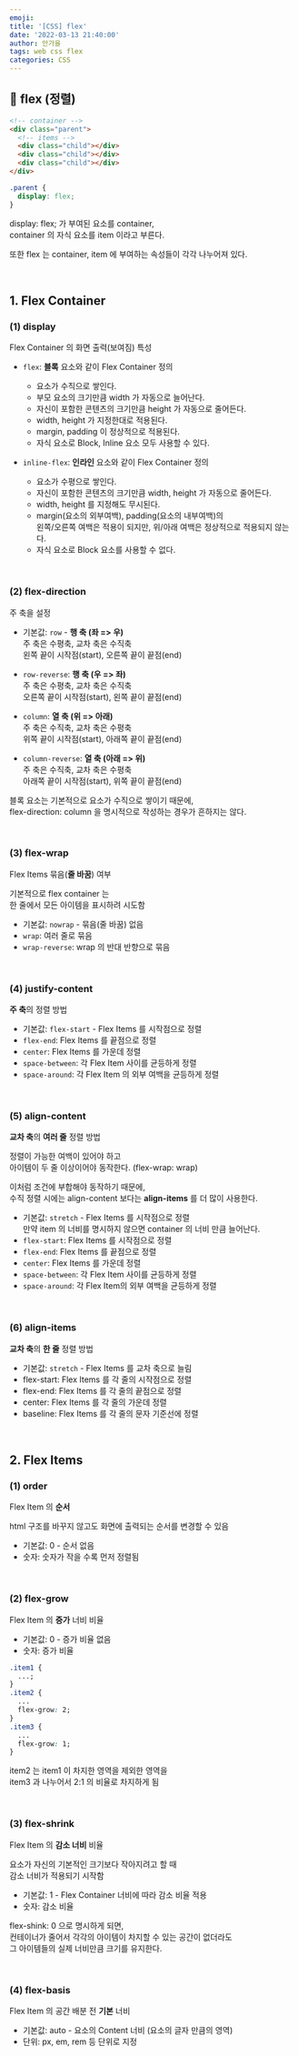 ```yaml
---
emoji:
title: '[CSS] flex'
date: '2022-03-13 21:40:00'
author: 안가을
tags: web css flex
categories: CSS
---
```


## 💙 flex (정렬)

```html
<!-- container -->
<div class="parent">
  <!-- items -->
  <div class="child"></div>
  <div class="child"></div>
  <div class="child"></div>
</div>
```

```css
.parent {
  display: flex;
}
```

display: flex; 가 부여된 요소를 container,<br />
container 의 자식 요소를 item 이라고 부른다.

또한 flex 는 container, item 에 부여하는 속성들이 각각 나누어져 있다.

<br />

## 1. Flex Container

### (1) display

Flex Container 의 화면 출력(보여짐) 특성

- `flex`: **블록** 요소와 같이 Flex Container 정의

  - 요소가 수직으로 쌓인다.
  - 부모 요소의 크기만큼 width 가 자동으로 늘어난다.
  - 자신이 포함한 콘텐츠의 크기만큼 height 가 자동으로 줄어든다.
  - width, height 가 지정한대로 적용된다.
  - margin, padding 이 정상적으로 적용된다.
  - 자식 요소로 Block, Inline 요소 모두 사용할 수 있다.

- `inline-flex`: **인라인** 요소와 같이 Flex Container 정의
  - 요소가 수평으로 쌓인다.
  - 자신이 포함한 콘텐츠의 크기만큼 width, height 가 자동으로 줄어든다.
  - width, height 를 지정해도 무시된다.
  - margin(요소의 외부여백), padding(요소의 내부여백)의<br />
    왼쪽/오른쪽 여백은 적용이 되지만, 위/아래 여백은 정상적으로 적용되지 않는다.
  - 자식 요소로 Block 요소를 사용할 수 없다.

<br />

### (2) flex-direction

주 축을 설정

- 기본값: `row` - **행 축 (좌 => 우)**<br />
  주 축은 수평축, 교차 축은 수직축<br />
  왼쪽 끝이 시작점(start), 오른쪽 끝이 끝점(end)<br />

- `row-reverse`: **행 축 (우 => 좌)**<br />
  주 축은 수평축, 교차 축은 수직축<br />
  오른쪽 끝이 시작점(start), 왼쪽 끝이 끝점(end)<br />

- `column`: **열 축 (위 => 아래)**<br />
  주 축은 수직축, 교차 축은 수평축<br />
  위쪽 끝이 시작점(start), 아래쪽 끝이 끝점(end)<br />

- `column-reverse`: **열 축 (아래 => 위)**<br />
  주 축은 수직축, 교차 축은 수평축<br />
  아래쪽 끝이 시작점(start), 위쪽 끝이 끝점(end)<br />

블록 요소는 기본적으로 요소가 수직으로 쌓이기 때문에,<br />
flex-direction: column 을 명시적으로 작성하는 경우가 흔하지는 않다.

<br />

### (3) flex-wrap

Flex Items 묶음(**줄 바꿈**) 여부

기본적으로 flex container 는<br />
한 줄에서 모든 아이템을 표시하려 시도함

- 기본값: `nowrap` - 묶음(줄 바꿈) 없음
- `wrap`: 여러 줄로 묶음
- `wrap-reverse`: wrap 의 반대 반향으로 묶음

<br />

### (4) justify-content

**주 축**의 정렬 방법

- 기본값: `flex-start` - Flex Items 를 시작점으로 정렬
- `flex-end`: Flex Items 를 끝점으로 정렬
- `center`: Flex Items 를 가운데 정렬
- `space-between`: 각 Flex Item 사이를 균등하게 정렬
- `space-around`: 각 Flex Item 의 외부 여백을 균등하게 정렬

<br />

### (5) align-content

**교차 축**의 **여러 줄** 정렬 방법

정렬이 가능한 여백이 있어야 하고<br />
아이템이 두 줄 이상이어야 동작한다. (flex-wrap: wrap)

이처럼 조건에 부합해야 동작하기 때문에,<br />
수직 정렬 시에는 align-content 보다는 **align-items** 를 더 많이 사용한다.

- 기본값: `stretch` - Flex Items 를 시작점으로 정렬<br />
  만약 item 의 너비를 명시하지 않으면 container 의 너비 만큼 늘어난다.
- `flex-start`: Flex Items 를 시작점으로 정렬
- `flex-end`: Flex Items 를 끝점으로 정렬
- `center`: Flex Items 를 가운데 정렬
- `space-between`: 각 Flex Item 사이를 균등하게 정렬
- `space-around`: 각 Flex Item의 외부 여백을 균등하게 정렬

<br />

### (6) align-items

**교차 축**의 **한 줄** 정렬 방법

- 기본값: `stretch` - Flex Items 를 교차 축으로 늘림
- flex-start: Flex Items 를 각 줄의 시작점으로 정렬
- flex-end: Flex Items 를 각 줄의 끝점으로 정렬
- center: Flex Items 를 각 줄의 가운데 정렬
- baseline: Flex Items 를 각 줄의 문자 기준선에 정렬

<br />

## 2. Flex Items

### (1) order

Flex Item 의 **순서**

html 구조를 바꾸지 않고도
화면에 출력되는 순서를 변경할 수 있음

- 기본값: 0 - 순서 없음
- 숫자: 숫자가 작을 수록 먼저 정렬됨

<br />

### (2) flex-grow

Flex Item 의 **증가** 너비 비율

- 기본값: 0 - 증가 비율 없음
- 숫자: 증가 비율

```css
.item1 {
  ...;
}
.item2 {
  ...
  flex-grow: 2;
}
.item3 {
  ...
  flex-grow: 1;
}
```

item2 는 item1 이 차지한 영역을 제외한 영역을<br />
item3 과 나누어서 2:1 의 비율로 차지하게 됨

<br />

### (3) flex-shrink

Flex Item 의 **감소 너비** 비율

요소가 자신의 기본적인 크기보다 작아지려고 할 때<br />
감소 너비가 적용되기 시작함

- 기본값: 1 - Flex Container 너비에 따라 감소 비율 적용
- 숫자: 감소 비율

flex-shink: 0 으로 명시하게 되면,<br />
컨테이너가 줄어서 각각의 아이템이 차지할 수 있는 공간이 없더라도<br />
그 아이템들의 실제 너비만큼 크기를 유지한다.

<br />

### (4) flex-basis

Flex Item 의 공간 배분 전 **기본** 너비

- 기본값: auto - 요소의 Content 너비 (요소의 글자 만큼의 영역)
- 단위: px, em, rem 등 단위로 지정

```toc

```
